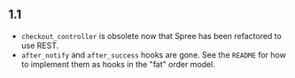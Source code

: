 1.1
---

* `checkout_controller` is obsolete now that Spree has been refactored to use REST.
* `after_notify` and `after_success` hooks are gone.  See the `README` for how to implement them as hooks in the  "fat" order model.
